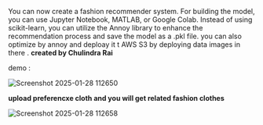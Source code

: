 You can now create a fashion recommender system. For building the model, you can use Jupyter Notebook, MATLAB, or Google Colab. Instead of using scikit-learn, you can utilize the Annoy library to enhance the recommendation process and save the model as a .pkl file.
you can also optimize by annoy and deploay it t AWS S3 by deploying data images in there .
                              **created by Chulindra Rai**

demo :

![Screenshot 2025-01-28 112650](https://github.com/user-attachments/assets/6bc580f6-dcbf-4a1f-8382-e2dfae955037)

**upload preferencxe cloth and you will get related fashion clothes**

![Screenshot 2025-01-28 112658](https://github.com/user-attachments/assets/b25bc546-8e9b-4714-a10e-28c03a8160a3)
